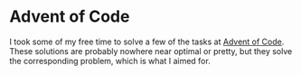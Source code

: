# Advent of Code
I took some of my free time to solve a few of the tasks at [Advent of Code](http://adventofcode.com/).
These solutions are probably nowhere near optimal or pretty, but they solve the corresponding problem,
which is what I aimed for.